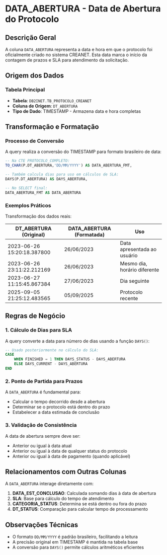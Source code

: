 # DATA_ABERTURA - Data de Abertura do Protocolo

## Descrição Geral

A coluna `DATA_ABERTURA` representa a data e hora em que o protocolo foi oficialmente criado no sistema CREANET. Esta data marca o início da contagem de prazos e SLA para atendimento da solicitação.

## Origem dos Dados

### Tabela Principal
- **Tabela**: `DB2INET.TB_PROTOCOLO_CREANET`
- **Coluna de Origem**: `DT_ABERTURA`
- **Tipo de Dado**: TIMESTAMP - Armazena data e hora completas

## Transformação e Formatação

### Processo de Conversão

A query realiza a conversão do TIMESTAMP para formato brasileiro de data:

```sql
-- Na CTE PROTOCOLO_COMPLETO:
TO_CHAR(P.DT_ABERTURA,'DD/MM/YYYY') AS DATA_ABERTURA_FMT,

-- Também calcula dias para uso em cálculos de SLA:
DAYS(P.DT_ABERTURA) AS DAYS_ABERTURA,

-- No SELECT final:
DATA_ABERTURA_FMT AS DATA_ABERTURA
```

### Exemplos Práticos

Transformação dos dados reais:

| DT_ABERTURA (Original) | DATA_ABERTURA (Formatada) | Uso |
|------------------------|---------------------------|-----|
| 2023-06-26 15:20:18.387800 | 26/06/2023 | Data apresentada ao usuário |
| 2023-06-26 23:11:22.212169 | 26/06/2023 | Mesmo dia, horário diferente |
| 2023-06-27 11:15:45.867384 | 27/06/2023 | Dia seguinte |
| 2025-09-05 21:25:12.483565 | 05/09/2025 | Protocolo recente |

## Regras de Negócio

### 1. Cálculo de Dias para SLA

A query converte a data para número de dias usando a função `DAYS()`:

```sql
-- Usado posteriormente no cálculo do SLA:
CASE
    WHEN FINISHED = 1 THEN DAYS_STATUS - DAYS_ABERTURA
    ELSE DAYS_CURRENT - DAYS_ABERTURA
END
```

### 2. Ponto de Partida para Prazos

A `DATA_ABERTURA` é fundamental para:
- Calcular o tempo decorrido desde a abertura
- Determinar se o protocolo está dentro do prazo
- Estabelecer a data estimada de conclusão

### 3. Validação de Consistência

A data de abertura sempre deve ser:
- Anterior ou igual à data atual
- Anterior ou igual à data de qualquer status do protocolo
- Anterior ou igual à data de pagamento (quando aplicável)

## Relacionamentos com Outras Colunas

A `DATA_ABERTURA` interage diretamente com:

1. **DATA_EST_CONCLUSAO**: Calculada somando dias à data de abertura
2. **SLA**: Base para cálculo do tempo de atendimento
3. **CATEGORIA_STATUS**: Determina se está dentro ou fora do prazo
4. **DT_STATUS**: Comparação para calcular tempo de processamento

## Observações Técnicas

- O formato `DD/MM/YYYY` é padrão brasileiro, facilitando a leitura
- A precisão original em TIMESTAMP é mantida na tabela base
- A conversão para `DAYS()` permite cálculos aritméticos eficientes